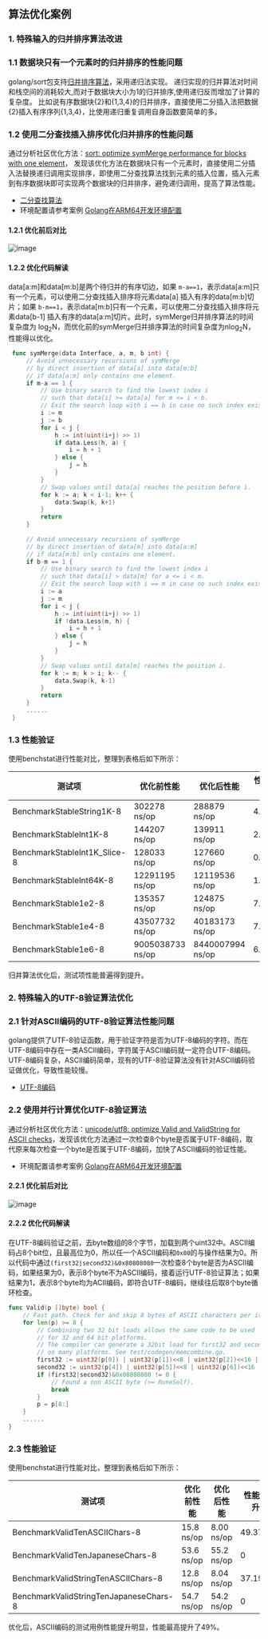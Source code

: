## 算法优化案例
### 1. 特殊输入的归并排序算法改进
### 1.1 数据块只有一个元素时的归并排序的性能问题
golang/sort包支持[归并排序算法](https://zh.wikipedia.org/wiki/%E5%BD%92%E5%B9%B6%E6%8E%92%E5%BA%8F)，采用递归法实现。
递归实现的归并算法对时间和栈空间的消耗较大,而对于数据块大小为1的归并排序,使用递归反而增加了计算的复杂度。
比如说有序数据块{2}和{1,3,4}的归并排序，直接使用二分插入法把数据{2}插入有序序列{1,3,4}，比使用递归重复调用自身函数要简单的多。
  
### 1.2 使用二分查找插入排序优化归并排序的性能问题  

通过分析社区优化方法：[sort: optimize symMerge performance for blocks with one element](https://go-review.googlesource.com/c/go/+/2219)，
发现该优化方法在数据块只有一个元素时，直接使用二分插入法替换递归调用实现排序，即使用二分查找算法找到元素的插入位置，插入元素到有序数据块即可实现两个数据块的归并排序，避免递归调用，提高了算法性能。
- [二分查找算法](https://zh.wikipedia.org/wiki/%E4%BA%8C%E5%88%86%E6%90%9C%E5%B0%8B%E6%BC%94%E7%AE%97%E6%B3%95)
- 环境配置请参考案例 [Golang在ARM64开发环境配置](../del-env-pre/del-env-pre.md)  

#### 1.2.1 优化前后对比

![image](images/cl-2219-optCompare.PNG)  

#### 1.2.2 优化代码解读  
   data[a:m]和data[m:b]是两个待归并的有序切边，如果 `m-a==1`，表示data[a:m]只有一个元素，可以使用二分查找插入排序将元素data[a] 插入有序的data[m:b]切片；如果 `b-m==1`，表示data[m:b]只有一个元素，可以使用二分查找插入排序将元素data[b-1]
   插入有序的data[a:m]切片。此时，symMerge归并排序算法的时间复杂度为 log<sub>2</sub>N，而优化前的symMerge归并排序算法的时间复杂度为nlog<sub>2</sub>N，性能得以优化。
   ```go
    func symMerge(data Interface, a, m, b int) {
    	// Avoid unnecessary recursions of symMerge
    	// by direct insertion of data[a] into data[m:b]
    	// if data[a:m] only contains one element.
    	if m-a == 1 {
    		// Use binary search to find the lowest index i
    		// such that data[i] >= data[a] for m <= i < b.
    		// Exit the search loop with i == b in case no such index exists.
    		i := m
    		j := b
    		for i < j {
    			h := int(uint(i+j) >> 1)
    			if data.Less(h, a) {
    				i = h + 1
    			} else {
    				j = h
    			}
    		}
    		// Swap values until data[a] reaches the position before i.
    		for k := a; k < i-1; k++ {
    			data.Swap(k, k+1)
    		}
    		return
    	}
    
    	// Avoid unnecessary recursions of symMerge
    	// by direct insertion of data[m] into data[a:m]
    	// if data[m:b] only contains one element.
    	if b-m == 1 {
    		// Use binary search to find the lowest index i
    		// such that data[i] > data[m] for a <= i < m.
    		// Exit the search loop with i == m in case no such index exists.
    		i := a
    		j := m
    		for i < j {
    			h := int(uint(i+j) >> 1)
    			if !data.Less(m, h) {
    				i = h + 1
    			} else {
    				j = h
    			}
    		}
    		// Swap values until data[m] reaches the position i.
    		for k := m; k > i; k-- {
    			data.Swap(k, k-1)
    		}
    		return
    	} 
        ......
    }
  ```
### 1.3 性能验证
使用benchstat进行性能对比，整理到表格后如下所示： 

测试项|优化前性能|优化后性能|性能提升
---|---|---|---|
BenchmarkStableString1K-8 | 302278 ns/op | 288879 ns/op | 4.43%
BenchmarkStableInt1K-8 | 144207 ns/op | 139911 ns/op | 2.97%
BenchmarkStableInt1K_Slice-8 | 128033 ns/op | 127660 ns/op | 0.29%
BenchmarkStableInt64K-8 | 12291195 ns/op | 12119536 ns/op | 1.40%
BenchmarkStable1e2-8 | 135357 ns/op | 124875 ns/op | 7.74%
BenchmarkStable1e4-8 | 43507732 ns/op | 40183173 ns/op | 7.64%
BenchmarkStable1e6-8 | 9005038733 ns/op | 8440007994 ns/op | 6.27%

归并算法优化后，测试项性能普遍得到提升。
	
### 2. 特殊输入的UTF-8验证算法优化

### 2.1 针对ASCII编码的UTF-8验证算法性能问题

golang提供了UTF-8验证函数，用于验证字符是否为UTF-8编码的字符。而在UTF-8编码中存在一类ASCII编码，字符属于ASCII编码就一定符合UTF-8编码。UTF-8编码复杂，ASCII编码简单，现有的UTF-8验证算法没有针对ASCII编码验证做优化，导致性能较慢。
- [UTF-8编码](https://zh.wikipedia.org/wiki/UTF-8)

### 2.2 使用并行计算优化UTF-8验证算法

通过分析社区优化方法：[unicode/utf8: optimize Valid and ValidString for ASCII checks](https://go-review.googlesource.com/c/go/+/228823)，发现该优化方法通过一次检查8个byte是否属于UTF-8编码，取代原来每次检查一个byte是否属于UTF-8编码，加快了ASCII编码的验证性能。
- 环境配置请参考案例 [Golang在ARM64开发环境配置](../del-env-pre/del-env-pre.md)

#### 2.2.1 优化前后对比

![image](images/cl-228823-optCompare.PNG)  

#### 2.2.2 优化代码解读
在UTF-8编码验证之前，去byte数组的8个字节，加载到两个uint32中。ASCII编码占8个bit位，且最高位为0，所以任一个ASCII编码和`0x80`的与操作结果为0。所以代码中通过`(first32|second32)&0x80808080`一次检查8个byte是否为ASCII编码，如果结果为0，表示8个byte不为ASCII编码，接着运行UTF-8验证算法；如果结果为1，表示8个byte均为ACII编码，即符合UTF-8编码，继续往后取8个byte循环检查。
```go
func Valid(p []byte) bool {
	// Fast path. Check for and skip 8 bytes of ASCII characters per iteration.
	for len(p) >= 8 {
		// Combining two 32 bit loads allows the same code to be used
		// for 32 and 64 bit platforms.
		// The compiler can generate a 32bit load for first32 and second32
		// on many platforms. See test/codegen/memcombine.go.
		first32 := uint32(p[0]) | uint32(p[1])<<8 | uint32(p[2])<<16 | uint32(p[3])<<24
		second32 := uint32(p[4]) | uint32(p[5])<<8 | uint32(p[6])<<16 | uint32(p[7])<<24
		if (first32|second32)&0x80808080 != 0 {
			// Found a non ASCII byte (>= RuneSelf).
			break
		}
		p = p[8:]
	}
	......
}
```
### 2.3 性能验证
使用benchstat进行性能对比，整理到表格后如下所示： 

测试项|优化前性能|优化后性能|性能提升
---|---|---|---
BenchmarkValidTenASCIIChars-8 | 15.8 ns/op | 8.00 ns/op | 49.37%
BenchmarkValidTenJapaneseChars-8 | 53.6 ns/op | 55.2 ns/op | 0 
BenchmarkValidStringTenASCIIChars-8 | 12.8 ns/op | 8.04 ns/op | 37.19%
BenchmarkValidStringTenJapaneseChars-8 | 54.7 ns/op | 54.2 ns/op | 0

优化后，ASCII编码的测试用例性能提升明显，性能最高提升了49%。